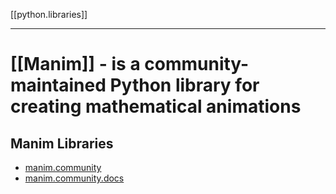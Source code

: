[[python.libraries]]

---

# [[Manim]] - is a community-maintained Python library for creating mathematical animations
## Manim Libraries
- [manim.community](https://www.manim.community/)
- [manim.community.docs](https://docs.manim.community/en/stable/index.html)


